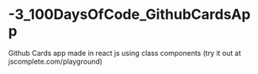 # -3_100DaysOfCode_GithubCardsApp
Github Cards app made in react js using class components (try it out at jscomplete.com/playground)
